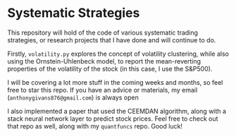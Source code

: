 # Systematic Strategies

This repository will hold of the code of various systematic trading strategies, or research projects that I have done and will continue to do.

Firstly, ``volatility.py`` explores the concept of volatility clustering, while also using the Ornstein-Uhlenbeck model, to report the mean-reverting properties of the volatility of the stock (in this case, I use the S&P500).

I will be covering a lot more stuff in the coming weeks and months, so feel free to star this repo. If you have an advice or materials, my email (``anthonygivans876@gmail.com``) is always open

I also implemented a paper that used the CEEMDAN algorithm, along with a stack neural network layer to predict stock prices. Feel free to check out that repo as well, along with my ``quantfuncs`` repo. Good luck!
